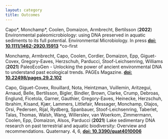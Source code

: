 ```yaml
---
layout: category
title: Outcomes
---
```


<div class="intro">
<p>Capo*, Monchamp*, Coolen, Domaizon, Armbrecht, Bertilsson (<b>2022</b>) Environmental paleomicrobiology: using DNA preserved in aquatic sediments to its full potential. Environmental Microbiology. In press <a href="https://sfamjournals.onlinelibrary.wiley.com/doi/10.1111/1462-2920.15913" target="_blank"><b>doi: 10.1111/1462-2920.15913</b></a> *co-first  </p>
  
<div class="intro">
<p>Monchamp, Armbrecht, Capo, Coolen, Cordier, Domaizon, Epp, Giguet-Covex, Gregory-Eaves, Herzschuh, Parducci, Stoof-Leichsenring, Williams (<b>2021</b>) PaleoEcoGen - Unlocking the power of ancient environmental DNA to understand past ecological trends. PAGEs Magazine. <a href="https://pastglobalchanges.org/publications/pages-magazines/pages-magazine/128666" target="_blank"><b>doi: 10.22498/pages.29.2.102</b></a>  </p>

<p>Capo, Giguet-Covex, Rouillard, Nota, Heintzman, Vuillemin, Aritzegui, Arnaud, Belle, Bertilsson, Bigler, Bindler, Brown, Clarke, Crump, Debroas, Englund, Ficetola, Garner, Gauthier, Gregory-Eaves, Heinecke, Herzschuh, Ibrahim, Kisand, Kjær, Lammers, Littlefair, Messager, Monchamp, Olajos, Orsi, Pedersen, Rijal, Rydberg, Spanbauer, Stoof-Leichsenring, Taberlet, Talas, Thomas, Walsh, Wang, Willerslev, van Woerkom, Zimmermann, Coolen, Epp, Domaizon, Alsos, Parducci (<b>2021</b>) Lake sedimentary DNA research on past terrestrial and aquatic biodiversity: Overview and recommendations. Quaternary. 4, 6, <a href="https://www.mdpi.com/2571-550X/4/1/6" target="_blank"><b>doi: 10.3390/quat4010006</b></a></p>
</div>
